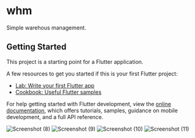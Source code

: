 # whm

Simple warehous management.

## Getting Started

This project is a starting point for a Flutter application.

A few resources to get you started if this is your first Flutter project:

- [Lab: Write your first Flutter app](https://docs.flutter.dev/get-started/codelab)
- [Cookbook: Useful Flutter samples](https://docs.flutter.dev/cookbook)

For help getting started with Flutter development, view the
[online documentation](https://docs.flutter.dev/), which offers tutorials,
samples, guidance on mobile development, and a full API reference.

![Screenshot (8)](https://user-images.githubusercontent.com/94842854/234825574-91ecb093-69bb-4546-a73b-6a686d07c30f.png)
![Screenshot (9)](https://user-images.githubusercontent.com/94842854/234825728-c245a85d-0ce0-42c8-be62-fb1072f8cf67.png)
![Screenshot (10)](https://user-images.githubusercontent.com/94842854/234825810-497f3bda-f780-477b-84ef-ad680146d3fc.png)
![Screenshot (11)](https://user-images.githubusercontent.com/94842854/234825846-ab416b8b-be30-4ae8-be56-3e10ed534a3f.png)
